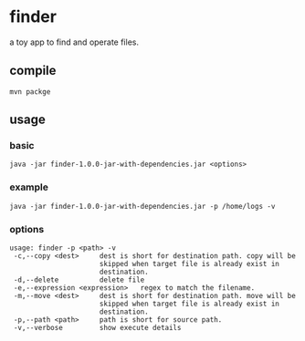 # finder
a toy app to find and operate files.
## compile
```shell
mvn packge
```
## usage
### basic
```shell
java -jar finder-1.0.0-jar-with-dependencies.jar <options>
```
### example
```shell
java -jar finder-1.0.0-jar-with-dependencies.jar -p /home/logs -v
```

### options
```shell script
usage: finder -p <path> -v
 -c,--copy <dest>     dest is short for destination path. copy will be
                      skipped when target file is already exist in
                      destination.
 -d,--delete          delete file
 -e,--expression <expression>   regex to match the filename.
 -m,--move <dest>     dest is short for destination path. move will be
                      skipped when target file is already exist in
                      destination.
 -p,--path <path>     path is short for source path.
 -v,--verbose         show execute details

```
